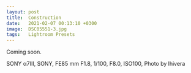 ```yaml
---
layout: post
title:  Construction
date:   2021-02-07 00:13:10 +0300
image:  DSC05551-3.jpg
tags:   Lightroom Presets
---
```


Coming soon.

SONY α7Ⅲ, SONY, FE85 mm F1.8, 1/100, F8.0, ISO100, Photo by lhivera

